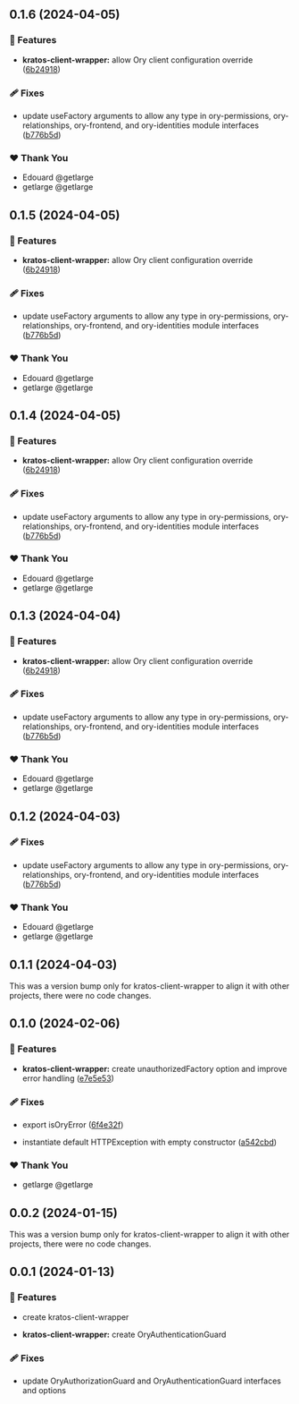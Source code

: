 ## 0.1.6 (2024-04-05)


### 🚀 Features

- **kratos-client-wrapper:** allow Ory client configuration override ([6b24918](https://github.com/getlarge/nestjs-ory-integration/commit/6b24918))


### 🩹 Fixes

- update useFactory arguments to allow any type in ory-permissions, ory-relationships, ory-frontend, and ory-identities module interfaces ([b776b5d](https://github.com/getlarge/nestjs-ory-integration/commit/b776b5d))


### ❤️  Thank You

- Edouard @getlarge
- getlarge @getlarge

## 0.1.5 (2024-04-05)


### 🚀 Features

- **kratos-client-wrapper:** allow Ory client configuration override ([6b24918](https://github.com/getlarge/nestjs-ory-integration/commit/6b24918))


### 🩹 Fixes

- update useFactory arguments to allow any type in ory-permissions, ory-relationships, ory-frontend, and ory-identities module interfaces ([b776b5d](https://github.com/getlarge/nestjs-ory-integration/commit/b776b5d))


### ❤️  Thank You

- Edouard @getlarge
- getlarge @getlarge

## 0.1.4 (2024-04-05)


### 🚀 Features

- **kratos-client-wrapper:** allow Ory client configuration override ([6b24918](https://github.com/getlarge/nestjs-ory-integration/commit/6b24918))


### 🩹 Fixes

- update useFactory arguments to allow any type in ory-permissions, ory-relationships, ory-frontend, and ory-identities module interfaces ([b776b5d](https://github.com/getlarge/nestjs-ory-integration/commit/b776b5d))


### ❤️  Thank You

- Edouard @getlarge
- getlarge @getlarge

## 0.1.3 (2024-04-04)


### 🚀 Features

- **kratos-client-wrapper:** allow Ory client configuration override ([6b24918](https://github.com/getlarge/nestjs-ory-integration/commit/6b24918))


### 🩹 Fixes

- update useFactory arguments to allow any type in ory-permissions, ory-relationships, ory-frontend, and ory-identities module interfaces ([b776b5d](https://github.com/getlarge/nestjs-ory-integration/commit/b776b5d))


### ❤️  Thank You

- Edouard @getlarge
- getlarge @getlarge

## 0.1.2 (2024-04-03)


### 🩹 Fixes

- update useFactory arguments to allow any type in ory-permissions, ory-relationships, ory-frontend, and ory-identities module interfaces ([b776b5d](https://github.com/getlarge/nestjs-ory-integration/commit/b776b5d))


### ❤️  Thank You

- Edouard @getlarge
- getlarge @getlarge

## 0.1.1 (2024-04-03)

This was a version bump only for kratos-client-wrapper to align it with other projects, there were no code changes.

## 0.1.0 (2024-02-06)


### 🚀 Features

- **kratos-client-wrapper:** create unauthorizedFactory option and improve error handling ([e7e5e53](https://github.com/getlarge/nestjs-ory-integration/commit/e7e5e53))


### 🩹 Fixes

- export isOryError ([6f4e32f](https://github.com/getlarge/nestjs-ory-integration/commit/6f4e32f))

- instantiate default HTTPException with empty constructor ([a542cbd](https://github.com/getlarge/nestjs-ory-integration/commit/a542cbd))


### ❤️  Thank You

- getlarge @getlarge

## 0.0.2 (2024-01-15)

This was a version bump only for kratos-client-wrapper to align it with other projects, there were no code changes.

## 0.0.1 (2024-01-13)

### 🚀 Features

- create kratos-client-wrapper

- **kratos-client-wrapper:** create OryAuthenticationGuard

### 🩹 Fixes

- update OryAuthorizationGuard and OryAuthenticationGuard interfaces and options
